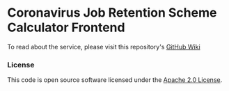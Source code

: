 
# Coronavirus Job Retention Scheme Calculator Frontend

To read about the service, please visit this repository's [GitHub Wiki](https://github.com/hmrc/coronavirus-jrs-calculator-frontend/wiki)


### License

This code is open source software licensed under the [Apache 2.0 License]("http://www.apache.org/licenses/LICENSE-2.0.html").
